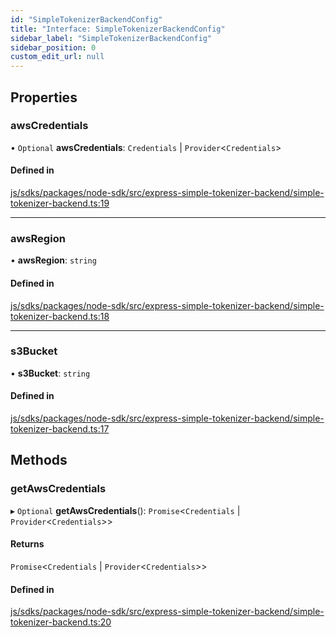 ```yaml
---
id: "SimpleTokenizerBackendConfig"
title: "Interface: SimpleTokenizerBackendConfig"
sidebar_label: "SimpleTokenizerBackendConfig"
sidebar_position: 0
custom_edit_url: null
---
```


## Properties

### awsCredentials

• `Optional` **awsCredentials**: `Credentials` \| `Provider`<`Credentials`\>

#### Defined in

[js/sdks/packages/node-sdk/src/express-simple-tokenizer-backend/simple-tokenizer-backend.ts:19](https://github.com/refinery-labs/lunasec-monorepo/blob/69269f1/js/sdks/packages/node-sdk/src/express-simple-tokenizer-backend/simple-tokenizer-backend.ts#L19)

___

### awsRegion

• **awsRegion**: `string`

#### Defined in

[js/sdks/packages/node-sdk/src/express-simple-tokenizer-backend/simple-tokenizer-backend.ts:18](https://github.com/refinery-labs/lunasec-monorepo/blob/69269f1/js/sdks/packages/node-sdk/src/express-simple-tokenizer-backend/simple-tokenizer-backend.ts#L18)

___

### s3Bucket

• **s3Bucket**: `string`

#### Defined in

[js/sdks/packages/node-sdk/src/express-simple-tokenizer-backend/simple-tokenizer-backend.ts:17](https://github.com/refinery-labs/lunasec-monorepo/blob/69269f1/js/sdks/packages/node-sdk/src/express-simple-tokenizer-backend/simple-tokenizer-backend.ts#L17)

## Methods

### getAwsCredentials

▸ `Optional` **getAwsCredentials**(): `Promise`<`Credentials` \| `Provider`<`Credentials`\>\>

#### Returns

`Promise`<`Credentials` \| `Provider`<`Credentials`\>\>

#### Defined in

[js/sdks/packages/node-sdk/src/express-simple-tokenizer-backend/simple-tokenizer-backend.ts:20](https://github.com/refinery-labs/lunasec-monorepo/blob/69269f1/js/sdks/packages/node-sdk/src/express-simple-tokenizer-backend/simple-tokenizer-backend.ts#L20)
